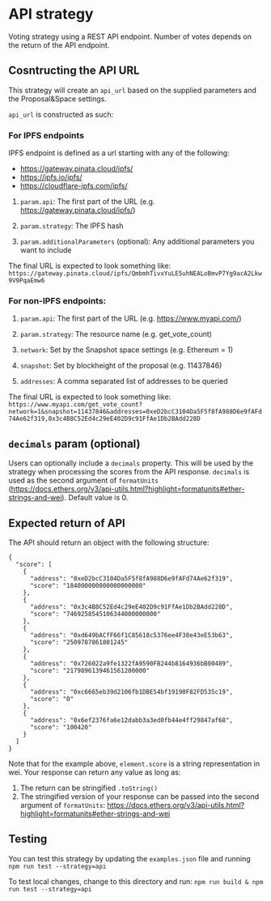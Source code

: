 # API strategy

Voting strategy using a REST API endpoint. Number of votes depends on the return of the API endpoint.

## Cosntructing the API URL
This strategy will create an `api_url` based on the supplied parameters and the Proposal&Space settings. 

`api_url` is constructed as such:

### For IPFS endpoints
IPFS endpoint is defined as a url starting with any of the following:
  - https://gateway.pinata.cloud/ipfs/
  - https://ipfs.io/ipfs/
  - https://cloudflare-ipfs.com/ipfs/

1. `param.api`: The first part of the URL (e.g. https://gateway.pinata.cloud/ipfs/)

2. `param.strategy`: The IPFS hash

3. `param.additionalParameters` (optional): Any additional parameters you want to include

The final URL is expected to look something like: `https://gateway.pinata.cloud/ipfs/QmbmhTivxYuLE5uhNEALoBmvP7Yg9acA2Lkw9V9PqaEmw6`


### For non-IPFS endpoints:

1. `param.api`: The first part of the URL (e.g. https://www.myapi.com/)

2. `param.strategy`: The resource name (e.g. get_vote_count)

3. `network`: Set by the Snapshot space settings (e.g. Ethereum = 1)

4. `snapshot`: Set by blockheight of the proposal (e.g. 11437846)

5. `addresses`: A comma separated list of addresses to be queried

The final URL is expected to look something like: `https://www.myapi.com/get_vote_count?network=1&snapshot=11437846&addresses=0xeD2bcC3104Da5F5f8fA988D6e9fAFd74Ae62f319,0x3c4B8C52Ed4c29eE402D9c91FfAe1Db2BAdd228D`


## `decimals` param (optional)
Users can optionally include a `decimals` property. This will be used by the strategy when processing the scores from the API response. `decimals` is used as the second argument of `formatUnits` (https://docs.ethers.org/v3/api-utils.html?highlight=formatunits#ether-strings-and-wei). Default value is 0.

## Expected return of API
The API should return an object with the following structure:
```
{
  "score": [
    {
      "address": "0xeD2bcC3104Da5F5f8fA988D6e9fAFd74Ae62f319",
      "score": "184000000000000000000"
    },
    {
      "address": "0x3c4B8C52Ed4c29eE402D9c91FfAe1Db2BAdd228D",
      "score": "7469258545106344000000000"
    },
    {
      "address": "0xd649bACfF66f1C85618c5376ee4F38e43eE53b63",
      "score": "2509787861801245"
    },
    {
      "address": "0x726022a9fe1322fA9590FB244b8164936bB00489",
      "score": "2179896139461561200000"
    },
    {
      "address": "0xc6665eb39d2106fb1DBE54bf19190F82FD535c19",
      "score": "0"
    },
    {
      "address": "0x6ef2376fa6e12dabb3a3ed0fb44e4ff29847af68",
      "score": "100420"
    }
  ]
}
```

Note that for the example above, `element.score` is a string representation in wei. Your response can return any value as long as:
  1. The return can be stringified `.toString()`
  2. The stringified version of your response can be passed into the second argument of `formatUnits`: https://docs.ethers.org/v3/api-utils.html?highlight=formatunits#ether-strings-and-wei

## Testing
You can test this strategy by updating the `examples.json` file and running `npm run test --strategy=api`

To test local changes, change to this directory and run: `npm run build & npm run test --strategy=api`